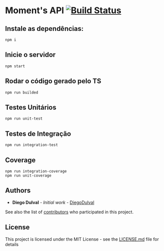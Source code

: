 # Moment's API [![Build Status](https://travis-ci.org/NPDI/moment-api.svg?branch=master)](https://travis-ci.org/NPDI/moment-api)

## Instale as dependências:
```
npm i
```

## Inicie o servidor
```
npm start
```

## Rodar o código gerado pelo TS
```
npm run builded
```

## Testes Unitários
```
npm run unit-test
```

## Testes de Integração
```
npm run integration-test
```

## Coverage
```
npm run integration-coverage
npm run unit-coverage
```

## Authors

* **Diego Dulval** - *Initial work* - [DiegoDulval](https://github.com/diegodulval)

See also the list of [contributors](https://github.com/your/project/contributors) who participated in this project.

## License

This project is licensed under the MIT License - see the [LICENSE.md](LICENSE.md) file for details

